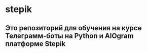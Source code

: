 # stepik
## Это репозиторий для обучения на курсе Телеграмм-боты на Python и AIOgram платформе Stepik
